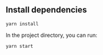 
## Install dependencies
```
yarn install
```

In the project directory, you can run:
```
yarn start
```
